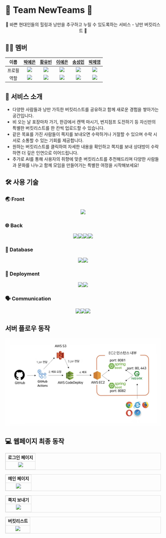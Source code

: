# 💎 Team NewTeams 💎
<p align="center">
  🌇 바쁜 현대인들의 힐링과 낭만을 추구하고 누릴 수 있도록하는 서비스 - 낭만 버킷리스트 🌇
</p>

## 🧑‍💻 멤버
|이름|[박예은](https://github.com/yengniws)|[황유빈](https://github.com/ppinppini)|[이예은](https://github.com/eunxeum)|[송성민](https://github.com/tjdals4716)|[박제영](https://github.com/Zero982)|
|:---:|:---:|:---:|:---:|:---:|:---:|
|프로필|<img src="https://avatars.githubusercontent.com/u/145003970?v=4"/>|<img src="https://avatars.githubusercontent.com/u/97329194?v=4"/>|<img src="https://avatars.githubusercontent.com/u/159096610?v=4"/>|<img src="https://avatars.githubusercontent.com/u/144472331?v=4"/>|<img src="https://avatars.githubusercontent.com/u/130127934?v=4"/>|
|역할|<img src="https://skillicons.dev/icons?i=react">|<img src="https://skillicons.dev/icons?i=react">|<img src="https://skillicons.dev/icons?i=spring">|<img src="https://skillicons.dev/icons?i=spring">|<img src="https://skillicons.dev/icons?i=spring">|

## 🙋 서비스 소개
- 다양한 사람들과 낭만 가득한 버킷리스트를 공유하고 함께 새로운 경험을 쌓아가는 공간입니다.
- 비 오는 날 포장마차 가기, 한강에서 캔맥 마시기, 번지점프 도전하기 등 자신만의 특별한 버킷리스트를 한 칸씩 업로드할 수 있습니다.
- 같은 목표를 가진 사람들이 쪽지를 보내오면 수락하거나 거절할 수 있으며 수락 시 서로 소통할 수 있는 기회를 제공합니다.
- 원하는 버킷리스트를 클릭하여 자세한 내용을 확인하고 쪽지를 보내 상대방이 수락하면 더 깊은 인연으로 이어드립니다.
- 추가로 AI를 통해 사용자의 취향에 맞춘 버킷리스트를 추천해드리며 다양한 사람들과 문화를 나누고 함께 모임을 만들어가는 특별한 여정을 시작해보세요!

## 🛠️ 사용 기술

### 🌏 Front
<p align="center">
	<img src="https://skillicons.dev/icons?i=react">
</p>

### 🌐 Back
<p align="center">
	<img src="https://skillicons.dev/icons?i=java"><img src="https://skillicons.dev/icons?i=spring"><img src="https://skillicons.dev/icons?i=python"><img src="https://skillicons.dev/icons?i=gcp">
</p>

### 💾 Database
<p align="center">
    <img src="https://skillicons.dev/icons?i=mysql"><img src="https://skillicons.dev/icons?i=aws">
</p>

### 🚀 Deployment
<p align="center">
    <img src="https://skillicons.dev/icons?i=aws"><img src="https://skillicons.dev/icons?i=nginx">
</p>

### 🗣️ Communication
<p align="center">
    <img src="https://skillicons.dev/icons?i=figma"><img src="https://skillicons.dev/icons?i=notion"><img src="https://skillicons.dev/icons?i=discord">
</p>

## 서버 플로우 동작
<p align="center">
    <img src="profile/image/백 플로우.jpeg" alt="카카오 로그인">
</p>

## 💻 웹페이지 최종 동작
<table align="center" border="1" cellpadding="10" cellspacing="0" style="border-collapse: collapse; border: 1px solid #ddd;">
  <tr>
    <td align="center" style="border: 1px solid #ddd;">
      <strong>로그인 페이지</strong>
    </td>
  </tr>
  <tr>
    <td align="center" style="border: 1px solid #ddd;">
      <img src=".github/profile/image/로그인.gif" width="500px">
    </td>
  </tr>
</table>

<table align="center" border="1" cellpadding="10" cellspacing="0" style="border-collapse: collapse; border: 1px solid #ddd;">
  <tr>
    <td align="center" style="border: 1px solid #ddd;">
      <strong>메인 페이지</strong>
    </td>
  </tr>
  <tr>
    <td align="center" style="border: 1px solid #ddd;">
      <img src="메인페이지.png" width="500px">
    </td>
  </tr>
</table>

<table align="center" border="1" cellpadding="10" cellspacing="0" style="border-collapse: collapse; border: 1px solid #ddd;">
  <tr>
    <td align="center" style="border: 1px solid #ddd;">
      <strong>쪽지 보내기</strong>
    </td>
  </tr>
  <tr>
    <td align="center" style="border: 1px solid #ddd;">
      <img src="쪽지 보내기.png" width="500px">
    </td>
  </tr>
</table>

<table align="center" border="1" cellpadding="10" cellspacing="0" style="border-collapse: collapse; border: 1px solid #ddd;">
  <tr>
    <td align="center" style="border: 1px solid #ddd;">
      <strong>버킷리스트</strong>
    </td>
  </tr>
  <tr>
    <td align="center" style="border: 1px solid #ddd;">
      <img src="버킷리스트.png" width="500px">
    </td>
  </tr>
</table>
